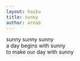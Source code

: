 ```yaml
---
layout: haiku
title: sunny
author: arnab
---
```


sunny sunny sunny<br>
a day begins with sunny<br> 
to make our day with sunny<br>